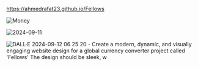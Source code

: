 https://ahmedrafat23.github.io/Fellows

![Money](https://github.com/user-attachments/assets/bb72a9f5-c756-476e-b6c3-39a875ae2288)

![2024-09-11](https://github.com/user-attachments/assets/ba0a25d8-ee6a-4aac-a8df-79f08aee8a71)

![DALL·E 2024-09-12 06 25 20 - Create a modern, dynamic, and visually engaging website design for a global currency converter project called 'Fellows'  The design should be sleek, w](https://github.com/user-attachments/assets/98b6e4e0-fd50-4bbf-b38d-a8aff3b29019)
